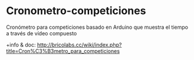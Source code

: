 # Cronometro-competiciones
Cronómetro para competiciones basado en Arduino que muestra el tiempo a través de vídeo compuesto

+info & doc: http://bricolabs.cc/wiki/index.php?title=Cron%C3%B3metro_para_competiciones

